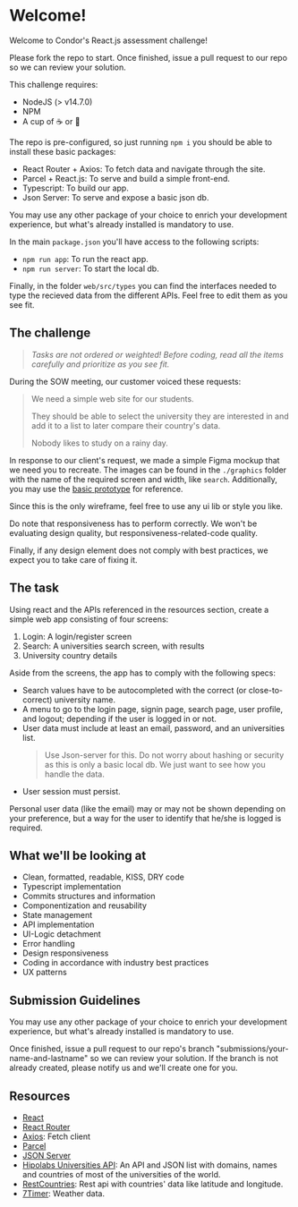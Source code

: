 # Welcome!

Welcome to Condor's React.js assessment challenge!

Please fork the repo to start. Once finished, issue a pull request to our repo so we can review your solution.

This challenge requires:

- NodeJS (> v14.7.0)
- NPM
- A cup of ☕ or 🍵

The repo is pre-configured, so just running `npm i` you should be able to install these basic packages:

- React Router + Axios: To fetch data and navigate through the site.
- Parcel + React.js: To serve and build a simple front-end.
- Typescript: To build our app.
- Json Server: To serve and expose a basic json db.

You may use any other package of your choice to enrich your development experience, but what's already installed is mandatory to use.

In the main `package.json` you'll have access to the following scripts:

- `npm run app`: To run the react app.
- `npm run server`: To start the local db.

Finally, in the folder `web/src/types` you can find the interfaces needed to type the recieved data from the different APIs. Feel free to edit them as you see fit.

## The challenge

> _Tasks are not ordered or weighted! Before coding, read all the items carefully and prioritize as you see fit._

During the SOW meeting, our customer voiced these requests:

> We need a simple web site for our students.
>
> They should be able to select the university they are interested in and add it to a list to later compare their country's data.
>
> Nobody likes to study on a rainy day.

In response to our client's request, we made a simple Figma mockup that we need you to recreate. The images can be found in the `./graphics` folder with the name of the required screen and width, like `search`. Additionally, you may use the [basic prototype](https://www.figma.com/proto/K54hpF6ajDqzPHCQJ9xK8T/Untitled?page-id=0%3A1&node-id=3%3A694&viewport=241%2C48%2C0.25&scaling=scale-down&starting-point-node-id=3%3A694) for reference.

Since this is the only wireframe, feel free to use any ui lib or style you like.

Do note that responsiveness has to perform correctly. We won't be evaluating design quality, but responsiveness-related-code quality.

Finally, if any design element does not comply with best practices, we expect you to take care of fixing it.

## The task

Using react and the APIs referenced in the resources section, create a simple web app consisting of four screens:

1. Login: A login/register screen
1. Search: A universities search screen, with results
1. University country details

Aside from the screens, the app has to comply with the following specs:

- Search values have to be autocompleted with the correct (or close-to-correct) university name.
- A menu to go to the login page, signin page, search page, user profile, and logout; depending if the user is logged in or not.
- User data must include at least an email, password, and an universities list.
  > Use Json-server for this. Do not worry about hashing or security as this is only a basic local db. We just want to see how you handle the data.
- User session must persist.

Personal user data (like the email) may or may not be shown depending on your preference, but a way for the user to identify that he/she is logged is required.

## What we'll be looking at

- Clean, formatted, readable, KISS, DRY code
- Typescript implementation
- Commits structures and information
- Componentization and reusability
- State management
- API implementation
- UI-Logic detachment
- Error handling
- Design responsiveness
- Coding in accordance with industry best practices
- UX patterns

## Submission Guidelines

You may use any other package of your choice to enrich your development experience, but what's already installed is mandatory to use.

Once finished, issue a pull request to our repo's branch "submissions/your-name-and-lastname" so we can review your solution. If the branch is not already created, please notify us and we'll create one for you.

## Resources

- [React](https://reactjs.org/)
- [React Router](https://reactrouter.com/docs/en/v6)
- [Axios](https://axios-http.com/docs/intro): Fetch client
- [Parcel](https://parceljs.org/recipes/react/)
- [JSON Server](https://github.com/typicode/json-server#getting-started)
- [Hipolabs Universities API](https://github.com/Hipo/university-domains-list-api): An API and JSON list with domains, names and countries of most of the universities of the world.
- [RestCountries](https://restcountries.com/#api-endpoints-v3-name): Rest api with countries' data like latitude and longitude.
- [7Timer](https://github.com/Yeqzids/7timer-issues/wiki/Wiki): Weather data.
